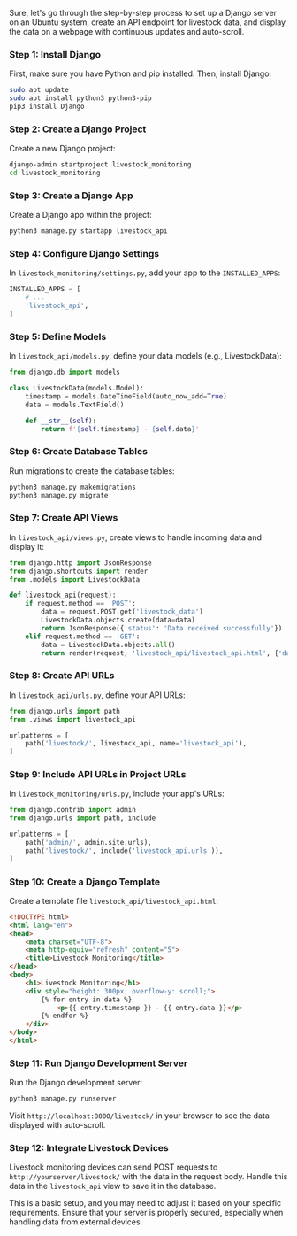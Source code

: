 Sure, let's go through the step-by-step process to set up a Django server on an Ubuntu system, create an API endpoint for livestock data, and display the data on a webpage with continuous updates and auto-scroll.

### Step 1: Install Django
First, make sure you have Python and pip installed. Then, install Django:

```bash
sudo apt update
sudo apt install python3 python3-pip
pip3 install Django
```

### Step 2: Create a Django Project
Create a new Django project:

```bash
django-admin startproject livestock_monitoring
cd livestock_monitoring
```

### Step 3: Create a Django App
Create a Django app within the project:

```bash
python3 manage.py startapp livestock_api
```

### Step 4: Configure Django Settings
In `livestock_monitoring/settings.py`, add your app to the `INSTALLED_APPS`:

```python
INSTALLED_APPS = [
    # ...
    'livestock_api',
]
```

### Step 5: Define Models
In `livestock_api/models.py`, define your data models (e.g., LivestockData):

```python
from django.db import models

class LivestockData(models.Model):
    timestamp = models.DateTimeField(auto_now_add=True)
    data = models.TextField()

    def __str__(self):
        return f'{self.timestamp} - {self.data}'
```

### Step 6: Create Database Tables
Run migrations to create the database tables:

```bash
python3 manage.py makemigrations
python3 manage.py migrate
```

### Step 7: Create API Views
In `livestock_api/views.py`, create views to handle incoming data and display it:

```python
from django.http import JsonResponse
from django.shortcuts import render
from .models import LivestockData

def livestock_api(request):
    if request.method == 'POST':
        data = request.POST.get('livestock_data')
        LivestockData.objects.create(data=data)
        return JsonResponse({'status': 'Data received successfully'})
    elif request.method == 'GET':
        data = LivestockData.objects.all()
        return render(request, 'livestock_api/livestock_api.html', {'data': data})
```

### Step 8: Create API URLs
In `livestock_api/urls.py`, define your API URLs:

```python
from django.urls import path
from .views import livestock_api

urlpatterns = [
    path('livestock/', livestock_api, name='livestock_api'),
]
```

### Step 9: Include API URLs in Project URLs
In `livestock_monitoring/urls.py`, include your app's URLs:

```python
from django.contrib import admin
from django.urls import path, include

urlpatterns = [
    path('admin/', admin.site.urls),
    path('livestock/', include('livestock_api.urls')),
]
```

### Step 10: Create a Django Template
Create a template file `livestock_api/livestock_api.html`:

```html
<!DOCTYPE html>
<html lang="en">
<head>
    <meta charset="UTF-8">
    <meta http-equiv="refresh" content="5">
    <title>Livestock Monitoring</title>
</head>
<body>
    <h1>Livestock Monitoring</h1>
    <div style="height: 300px; overflow-y: scroll;">
        {% for entry in data %}
            <p>{{ entry.timestamp }} - {{ entry.data }}</p>
        {% endfor %}
    </div>
</body>
</html>
```

### Step 11: Run Django Development Server
Run the Django development server:

```bash
python3 manage.py runserver
```

Visit `http://localhost:8000/livestock/` in your browser to see the data displayed with auto-scroll.

### Step 12: Integrate Livestock Devices
Livestock monitoring devices can send POST requests to `http://yourserver/livestock/` with the data in the request body. Handle this data in the `livestock_api` view to save it in the database.

This is a basic setup, and you may need to adjust it based on your specific requirements. Ensure that your server is properly secured, especially when handling data from external devices.